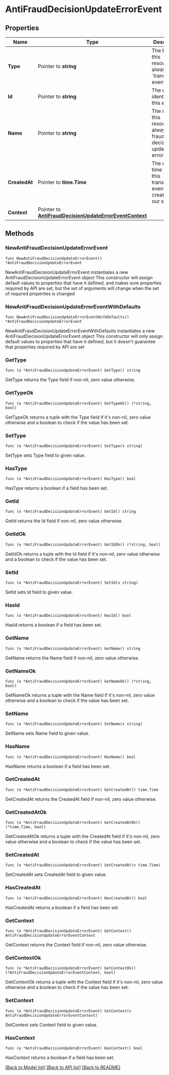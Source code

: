 # AntiFraudDecisionUpdateErrorEvent

## Properties

Name | Type | Description | Notes
------------ | ------------- | ------------- | -------------
**Type** | Pointer to **string** | The type of this resource. Is always &#x60;transaction-event&#x60;. | [optional] 
**Id** | Pointer to **string** | The unique identifier for this event. | [optional] 
**Name** | Pointer to **string** | The name of this resource. Is always &#x60;anti-fraud-decision-update-error&#x60;. | [optional] 
**CreatedAt** | Pointer to **time.Time** | The date and time when this transaction event was created in our system. | [optional] 
**Context** | Pointer to [**AntiFraudDecisionUpdateErrorEventContext**](AntiFraudDecisionUpdateErrorEventContext.md) |  | [optional] 

## Methods

### NewAntiFraudDecisionUpdateErrorEvent

`func NewAntiFraudDecisionUpdateErrorEvent() *AntiFraudDecisionUpdateErrorEvent`

NewAntiFraudDecisionUpdateErrorEvent instantiates a new AntiFraudDecisionUpdateErrorEvent object
This constructor will assign default values to properties that have it defined,
and makes sure properties required by API are set, but the set of arguments
will change when the set of required properties is changed

### NewAntiFraudDecisionUpdateErrorEventWithDefaults

`func NewAntiFraudDecisionUpdateErrorEventWithDefaults() *AntiFraudDecisionUpdateErrorEvent`

NewAntiFraudDecisionUpdateErrorEventWithDefaults instantiates a new AntiFraudDecisionUpdateErrorEvent object
This constructor will only assign default values to properties that have it defined,
but it doesn't guarantee that properties required by API are set

### GetType

`func (o *AntiFraudDecisionUpdateErrorEvent) GetType() string`

GetType returns the Type field if non-nil, zero value otherwise.

### GetTypeOk

`func (o *AntiFraudDecisionUpdateErrorEvent) GetTypeOk() (*string, bool)`

GetTypeOk returns a tuple with the Type field if it's non-nil, zero value otherwise
and a boolean to check if the value has been set.

### SetType

`func (o *AntiFraudDecisionUpdateErrorEvent) SetType(v string)`

SetType sets Type field to given value.

### HasType

`func (o *AntiFraudDecisionUpdateErrorEvent) HasType() bool`

HasType returns a boolean if a field has been set.

### GetId

`func (o *AntiFraudDecisionUpdateErrorEvent) GetId() string`

GetId returns the Id field if non-nil, zero value otherwise.

### GetIdOk

`func (o *AntiFraudDecisionUpdateErrorEvent) GetIdOk() (*string, bool)`

GetIdOk returns a tuple with the Id field if it's non-nil, zero value otherwise
and a boolean to check if the value has been set.

### SetId

`func (o *AntiFraudDecisionUpdateErrorEvent) SetId(v string)`

SetId sets Id field to given value.

### HasId

`func (o *AntiFraudDecisionUpdateErrorEvent) HasId() bool`

HasId returns a boolean if a field has been set.

### GetName

`func (o *AntiFraudDecisionUpdateErrorEvent) GetName() string`

GetName returns the Name field if non-nil, zero value otherwise.

### GetNameOk

`func (o *AntiFraudDecisionUpdateErrorEvent) GetNameOk() (*string, bool)`

GetNameOk returns a tuple with the Name field if it's non-nil, zero value otherwise
and a boolean to check if the value has been set.

### SetName

`func (o *AntiFraudDecisionUpdateErrorEvent) SetName(v string)`

SetName sets Name field to given value.

### HasName

`func (o *AntiFraudDecisionUpdateErrorEvent) HasName() bool`

HasName returns a boolean if a field has been set.

### GetCreatedAt

`func (o *AntiFraudDecisionUpdateErrorEvent) GetCreatedAt() time.Time`

GetCreatedAt returns the CreatedAt field if non-nil, zero value otherwise.

### GetCreatedAtOk

`func (o *AntiFraudDecisionUpdateErrorEvent) GetCreatedAtOk() (*time.Time, bool)`

GetCreatedAtOk returns a tuple with the CreatedAt field if it's non-nil, zero value otherwise
and a boolean to check if the value has been set.

### SetCreatedAt

`func (o *AntiFraudDecisionUpdateErrorEvent) SetCreatedAt(v time.Time)`

SetCreatedAt sets CreatedAt field to given value.

### HasCreatedAt

`func (o *AntiFraudDecisionUpdateErrorEvent) HasCreatedAt() bool`

HasCreatedAt returns a boolean if a field has been set.

### GetContext

`func (o *AntiFraudDecisionUpdateErrorEvent) GetContext() AntiFraudDecisionUpdateErrorEventContext`

GetContext returns the Context field if non-nil, zero value otherwise.

### GetContextOk

`func (o *AntiFraudDecisionUpdateErrorEvent) GetContextOk() (*AntiFraudDecisionUpdateErrorEventContext, bool)`

GetContextOk returns a tuple with the Context field if it's non-nil, zero value otherwise
and a boolean to check if the value has been set.

### SetContext

`func (o *AntiFraudDecisionUpdateErrorEvent) SetContext(v AntiFraudDecisionUpdateErrorEventContext)`

SetContext sets Context field to given value.

### HasContext

`func (o *AntiFraudDecisionUpdateErrorEvent) HasContext() bool`

HasContext returns a boolean if a field has been set.


[[Back to Model list]](../README.md#documentation-for-models) [[Back to API list]](../README.md#documentation-for-api-endpoints) [[Back to README]](../README.md)


